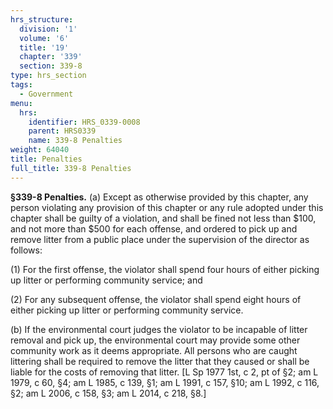 ```yaml
---
hrs_structure:
  division: '1'
  volume: '6'
  title: '19'
  chapter: '339'
  section: 339-8
type: hrs_section
tags:
  - Government
menu:
  hrs:
    identifier: HRS_0339-0008
    parent: HRS0339
    name: 339-8 Penalties
weight: 64040
title: Penalties
full_title: 339-8 Penalties
---
```

**§339-8 Penalties.** (a) Except as otherwise provided by this chapter, any person violating any provision of this chapter or any rule adopted under this chapter shall be guilty of a violation, and shall be fined not less than $100, and not more than $500 for each offense, and ordered to pick up and remove litter from a public place under the supervision of the director as follows:

(1) For the first offense, the violator shall spend four hours of either picking up litter or performing community service; and

(2) For any subsequent offense, the violator shall spend eight hours of either picking up litter or performing community service.

(b) If the environmental court judges the violator to be incapable of litter removal and pick up, the environmental court may provide some other community work as it deems appropriate. All persons who are caught littering shall be required to remove the litter that they caused or shall be liable for the costs of removing that litter. [L Sp 1977 1st, c 2, pt of §2; am L 1979, c 60, §4; am L 1985, c 139, §1; am L 1991, c 157, §10; am L 1992, c 116, §2; am L 2006, c 158, §3; am L 2014, c 218, §8.]